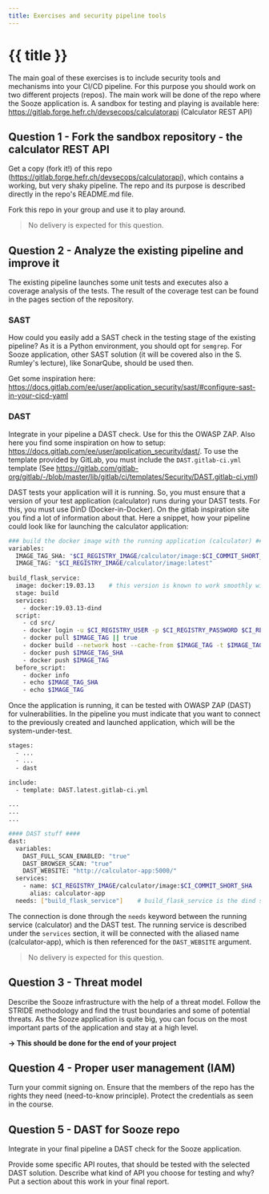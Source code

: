```yaml
---
title: Exercises and security pipeline tools
---
```


# {{ title }}

The main goal of these exercises is to include security tools and mechanisms into your CI/CD pipeline. For this purpose you should work on two different projects (repos). The main work will be done of the repo where the Sooze application is. A sandbox for testing and playing is available here: <https://gitlab.forge.hefr.ch/devsecops/calculatorapi> (Calculator REST API)

## Question 1 - Fork the sandbox repository - the calculator REST API

Get a copy (fork it!) of this repo (<https://gitlab.forge.hefr.ch/devsecops/calculatorapi>), which contains a working, but very shaky pipeline. The repo and its purpose is described directly in the repo's README.md file.

Fork this repo in your group and use it to play around.

> No delivery is expected for this question.

## Question 2 - Analyze the existing pipeline and improve it

The existing pipeline launches some unit tests and executes also a coverage analysis of the tests. The result of the coverage test can be found in the pages section of the repository.

### SAST

How could you easily add a SAST check in the testing stage of the existing pipeline? As it is a Python environment, you should opt for `semgrep`. For Sooze application, other SAST solution (it will be covered also in the S. Rumley's lecture), like SonarQube, should be used then. 

Get some inspiration here: <https://docs.gitlab.com/ee/user/application_security/sast/#configure-sast-in-your-cicd-yaml>

### DAST

Integrate in your pipeline a DAST check. Use for this the OWASP ZAP. Also here you find some inspiration on how to setup: <https://docs.gitlab.com/ee/user/application_security/dast/>. To use the template provided by GitLab, you must include the `DAST.gitlab-ci.yml` template (See <https://gitlab.com/gitlab-org/gitlab/-/blob/master/lib/gitlab/ci/templates/Security/DAST.gitlab-ci.yml>)

DAST tests your application will it is running. So, you must ensure that a version of your test application (calculator) runs during your DAST tests. For this, you must use DinD (Docker-in-Docker). On the gitlab inspiration site you find a lot of information about that. Here a snippet, how your pipeline could look like for launching the calculator application:

```bash
### build the docker image with the running application (calculator) ####
variables:
  IMAGE_TAG_SHA: "$CI_REGISTRY_IMAGE/calculator/image:$CI_COMMIT_SHORT_SHA"
  IMAGE_TAG: "$CI_REGISTRY_IMAGE/calculator/image:latest"
  
build_flask_service:
  image: docker:19.03.13    # this version is known to work smoothly with the HEIA-FR's gitlab system
  stage: build
  services:
    - docker:19.03.13-dind
  script:
    - cd src/
    - docker login -u $CI_REGISTRY_USER -p $CI_REGISTRY_PASSWORD $CI_REGISTRY
    - docker pull $IMAGE_TAG || true
    - docker build --network host --cache-from $IMAGE_TAG -t $IMAGE_TAG_SHA -t $IMAGE_TAG .
    - docker push $IMAGE_TAG_SHA
    - docker push $IMAGE_TAG
  before_script:
    - docker info
    - echo $IMAGE_TAG_SHA
    - echo $IMAGE_TAG
```

Once the application is running, it can be tested with OWASP ZAP (DAST) for vulnerabilities. In the pipeline you must indicate that you want to connect to the previously created and launched application, which will be the system-under-test.

```bash
stages:
  - ...
  - ...
  - dast

include:
  - template: DAST.latest.gitlab-ci.yml

...
...
...

#### DAST stuff ####
dast:
  variables:
    DAST_FULL_SCAN_ENABLED: "true"
    DAST_BROWSER_SCAN: "true"
    DAST_WEBSITE: "http://calculator-app:5000/"
  services:
    - name: $CI_REGISTRY_IMAGE/calculator/image:$CI_COMMIT_SHORT_SHA
      alias: calculator-app
  needs: ["build_flask_service"]    # build_flask_service is the dind service
```

The connection is done through the `needs` keyword between the running service (calculator) and the DAST test. The running service is described under the `services` section, it will be connected with the aliased name (calculator-app), which is then referenced for the `DAST_WEBSITE` argument.

> No delivery is expected for this question.

## Question 3 - Threat model

Describe the Sooze infrastructure with the help of a threat model. Follow the STRIDE methodology and find the trust boundaries and some of potential threats. As the Sooze application is quite big, you can focus on the most important parts of the application and stay at a high level.

**→ This should be done for the end of your project**

## Question 4 - Proper user management (IAM)

Turn your commit signing on. Ensure that the members of the repo has the rights they need (need-to-know principle). Protect the credentials as seen in the course.

## Question 5 - DAST for Sooze repo

Integrate in your final pipeline a DAST check for the Sooze application.

Provide some specific API routes, that should be tested with the selected DAST solution. Describe what kind of API you choose for testing and why? Put a section about this work in your final report.
